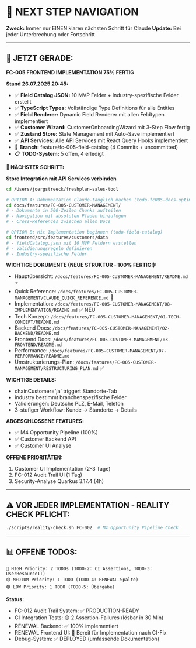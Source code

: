 # 🧭 NEXT STEP NAVIGATION

**Zweck:** Immer nur EINEN klaren nächsten Schritt für Claude
**Update:** Bei jeder Unterbrechung oder Fortschritt

---

## 🎯 JETZT GERADE:

**FC-005 FRONTEND IMPLEMENTATION 75% FERTIG**

**Stand 26.07.2025 20:45:**
- ✅ **Field Catalog JSON:** 10 MVP Felder + Industry-spezifische Felder erstellt
- ✅ **TypeScript Types:** Vollständige Type Definitions für alle Entities
- ✅ **Field Renderer:** Dynamic Field Renderer mit allen Feldtypen implementiert
- ✅ **Customer Wizard:** CustomerOnboardingWizard mit 3-Step Flow fertig
- ✅ **Zustand Store:** State Management mit Auto-Save implementiert
- ✅ **API Services:** Alle API Services mit React Query Hooks implementiert
- 🔄 **Branch:** feature/fc-005-field-catalog (4 Commits + uncommitted)
- 📋 **TODO-System:** 5 offen, 4 erledigt

**🚀 NÄCHSTER SCHRITT:**

**Store Integration mit API Services verbinden**

```bash
cd /Users/joergstreeck/freshplan-sales-tool

# OPTION A: Dokumentation Claude-tauglich machen (todo-fc005-docs-optimize)
cd docs/features/FC-005-CUSTOMER-MANAGEMENT/
# - Dokumente in 500-Zeilen Chunks aufteilen
# - Navigation mit absoluten Pfaden hinzufügen
# - Cross-References zwischen allen Docs

# OPTION B: Mit Implementation beginnen (todo-field-catalog)
cd frontend/src/features/customers/data
# - fieldCatalog.json mit 10 MVP Feldern erstellen
# - Validierungsregeln definieren
# - Industry-spezifische Felder
```

**WICHTIGE DOKUMENTE (NEUE STRUKTUR - 100% FERTIG!):**
- Hauptübersicht: `/docs/features/FC-005-CUSTOMER-MANAGEMENT/README.md` ⭐
- Quick Reference: `/docs/features/FC-005-CUSTOMER-MANAGEMENT/CLAUDE_QUICK_REFERENCE.md` 🚀
- Implementation: `/docs/features/FC-005-CUSTOMER-MANAGEMENT/08-IMPLEMENTATION/README.md` ✅ NEU
- Tech Konzept: `/docs/features/FC-005-CUSTOMER-MANAGEMENT/01-TECH-CONCEPT/README.md`
- Backend Docs: `/docs/features/FC-005-CUSTOMER-MANAGEMENT/02-BACKEND/README.md`
- Frontend Docs: `/docs/features/FC-005-CUSTOMER-MANAGEMENT/03-FRONTEND/README.md`
- Performance: `/docs/features/FC-005-CUSTOMER-MANAGEMENT/07-PERFORMANCE/README.md`
- Umstrukturierungs-Plan: `/docs/features/FC-005-CUSTOMER-MANAGEMENT/RESTRUCTURING_PLAN.md` ✅

**WICHTIGE DETAILS:**
- chainCustomer='ja' triggert Standorte-Tab
- industry bestimmt branchenspezifische Felder
- Validierungen: Deutsche PLZ, E-Mail, Telefon
- 3-stufiger Workflow: Kunde → Standorte → Details

**ABGESCHLOSSENE FEATURES:**
- ✅ M4 Opportunity Pipeline (100%)
- ✅ Customer Backend API
- ✅ Customer UI Analyse

**OFFENE PRIORITÄTEN:**
1. Customer UI Implementation (2-3 Tage)
2. FC-012 Audit Trail UI (1 Tag)
3. Security-Analyse Quarkus 3.17.4 (4h)

---

## ⚠️ VOR JEDER IMPLEMENTATION - REALITY CHECK PFLICHT:
```bash
./scripts/reality-check.sh FC-002  # M4 Opportunity Pipeline Check
```

---

## 📊 OFFENE TODOS:
```
🔴 HIGH Priority: 2 TODOs (TODO-2: CI Assertions, TODO-3: UserResourceIT)
🟡 MEDIUM Priority: 1 TODO (TODO-4: RENEWAL-Spalte)
🟢 LOW Priority: 1 TODO (TODO-5: Übergabe)
```

**Status:**
- FC-012 Audit Trail System: ✅ PRODUCTION-READY
- CI Integration Tests: 🟡 2 Assertion-Failures (lösbar in 30 Min)
- RENEWAL Backend: ✅ 100% implementiert
- RENEWAL Frontend UI: 🔄 Bereit für Implementation nach CI-Fix
- Debug-System: ✅ DEPLOYED (umfassende Dokumentation)
